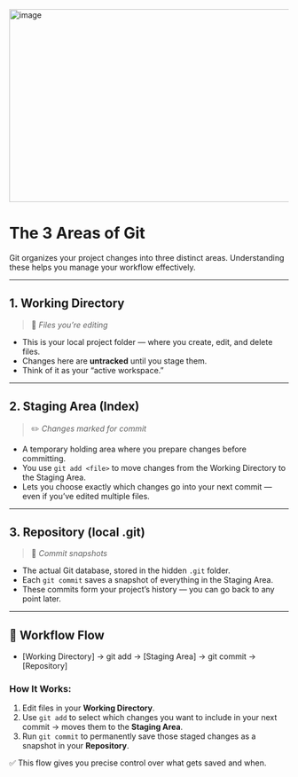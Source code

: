 <img width="622" height="348" alt="image" src="https://github.com/user-attachments/assets/36ce85a9-34e7-45e7-9962-8f1be553d968" />


# The 3 Areas of Git

Git organizes your project changes into three distinct areas. Understanding these helps you manage your workflow effectively.

---

## 1. Working Directory
> 📄 *Files you’re editing*

- This is your local project folder — where you create, edit, and delete files.
- Changes here are **untracked** until you stage them.
- Think of it as your “active workspace.”

---

## 2. Staging Area (Index)
> ✏️ *Changes marked for commit*

- A temporary holding area where you prepare changes before committing.
- You use `git add <file>` to move changes from the Working Directory to the Staging Area.
- Lets you choose exactly which changes go into your next commit — even if you’ve edited multiple files.

---

## 3. Repository (local .git)
> 📸 *Commit snapshots*

- The actual Git database, stored in the hidden `.git` folder.
- Each `git commit` saves a snapshot of everything in the Staging Area.
- These commits form your project’s history — you can go back to any point later.

---

## 🔄 Workflow Flow
  - [Working Directory] → git add → [Staging Area] → git commit → [Repository]



### How It Works:
1. Edit files in your **Working Directory**.
2. Use `git add` to select which changes you want to include in your next commit → moves them to the **Staging Area**.
3. Run `git commit` to permanently save those staged changes as a snapshot in your **Repository**.

✅ This flow gives you precise control over what gets saved and when.
